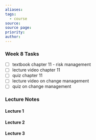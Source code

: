 ```yaml
---
aliases: 
tags:
  - course
source: 
source page: 
priority: 
author:
---
```

### Week 8 Tasks
- [ ] textbook chapter 11 - risk management
- [ ] lecture video chapter 11
- [ ] quiz chapter 11
- [ ] lecture video on change management
- [ ] quiz on change management

### Lecture Notes
#### Lecture 1

#### Lecture 2

#### Lecture 3
